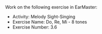 Work on the following exercise in EarMaster:
- Activity: Melody Sight-Singing
- Exercise Name: Do, Re, Mi - 8 tones
- Exercise Number: 3.6

